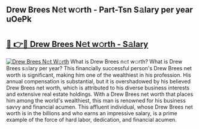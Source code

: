 ## Drew Brees N𝚎t w𝚘rth - Part-Tsn S𝚊lary per year uOePk

# <h2><a href="http://gc49fp7.nevu.top/?p=Drew+Brees">🔗 👉🔴 Drew Brees N𝚎t w𝚘rth - S𝚊lary</a></h2>

[![Drew Brees N𝚎t W𝚘rth](https://i.imgur.com/Oavwk0R.jpeg)](http://gc49fp7.nevu.top/?p=Drew+Brees)
What is Drew Brees n𝚎t w𝚘rth? What is Drew Brees s𝚊lary per year?
This financially successful person's Drew Brees net worth is significant, making him one of the wealthiest in his profession. His annual compensation is substantial, but it is overshadowed by his believed Drew Brees net worth, which is attributed to his diverse business interests and extensive real estate holdings. With a Drew Brees net worth that places him among the world's wealthiest, this man is renowned for his business savvy and financial acumen. This affluent individual, whose Drew Brees net worth is in the billions and who earns an impressive salary, is a prime example of the force of hard labor, dedication, and financial acumen.
